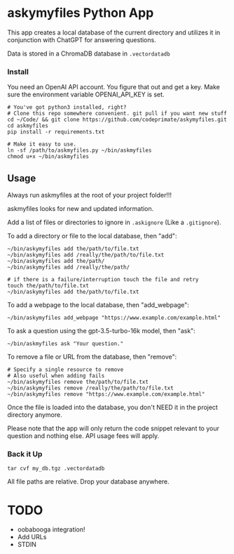 # askymyfiles Python App

This app creates a local database of the current directory and utilizes it in conjunction with ChatGPT for answering questions.

Data is stored in a ChromaDB database in `.vectordatadb`

### Install

You need an OpenAI API account. You figure that out and get a key.
Make sure the environment variable OPENAI_API_KEY is set.


```
# You've got python3 installed, right?
# Clone this repo somewhere convenient. git pull if you want new stuff
cd ~/Code/ && git clone https://github.com/codeprimate/askymyfiles.git
cd askmyfiles
pip install -r requirements.txt

# Make it easy to use.
ln -sf /path/to/askmyfiles.py ~/bin/askmyfiles
chmod u+x ~/bin/askmyfiles
```

## Usage

Always run askmyfiles at the root of your project folder!!!

askmyfiles looks for new and updated information.

Add a list of files or directories to ignore in `.askignore` (Like a `.gitignore`).

To add a directory or file to the local database, then "add":

```
~/bin/askymyfiles add the/path/to/file.txt
~/bin/askymyfiles add /really/the/path/to/file.txt
~/bin/askymyfiles add the/path/
~/bin/askymyfiles add /really/the/path/

# if there is a failure/interruption touch the file and retry
touch the/path/to/file.txt
~/bin/askymyfiles add the/path/to/file.txt
```

To add a webpage to the local database, then "add_webpage":

```
~/bin/askymyfiles add_webpage "https://www.example.com/example.html"
```

To ask a question using the gpt-3.5-turbo-16k model, then "ask":

```
~/bin/askmyfiles ask "Your question."
```

To remove a file or URL from the database, then "remove":

```
# Specify a single resource to remove 
# Also useful when adding fails
~/bin/askymyfiles remove the/path/to/file.txt
~/bin/askymyfiles remove /really/the/path/to/file.txt
~/bin/askymyfiles remove "https://www.example.com/example.html"
```

Once the file is loaded into the database, you don't NEED it in the project directory anymore.

Please note that the app will only return the code snippet relevant to your question and nothing else.
API usage fees will apply.

### Back it Up

```
tar cvf my_db.tgz .vectordatadb
```

All file paths are relative. Drop your database anywhere.

# TODO

- oobabooga integration!
- Add URLs
- STDIN
